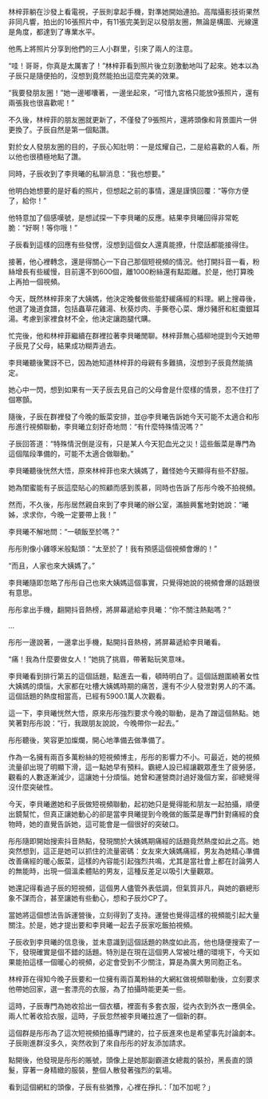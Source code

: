 林梓菲躺在沙發上看電視，子辰則拿起手機，對準她開始連拍。高階攝影技術果然非同凡響，拍出的16張照片中，有11張完美到足以發朋友圈，無論是構圖、光線還是角度，都達到了專業水平。

他馬上將照片分享到他們的三人小群里，引來了兩人的注意。

“哇！哥哥，你真是太厲害了！”林梓菲看到照片後立刻激動地叫了起來。她本以為子辰只是隨便拍的，沒想到竟然能拍出這麼完美的效果。

“我要發朋友圈！”她一邊嘟囔著，一邊坐起來，“可惜九宮格只能放9張照片，還有兩張我也很喜歡呢！”

不久後，林梓菲的朋友圈就更新了，不僅發了9張照片，還將頭像和背景圖片一併更換了。子辰自然是第一個點讚。

對於女人發朋友圈的目的，子辰心知肚明：一是炫耀自己，二是給喜歡的人看。所以他也很積極地點了讚。

同時，子辰收到了李貝曦的私聊消息：“我也想要。”

他明白她想要的是好看的照片，但想起之前的事情，還是謹慎回覆：“等你方便了，給你！”

他特意加了個感嘆號，是想試探一下李貝曦的反應。結果李貝曦回得非常乾脆：“好啊！等你哦！”

子辰看到這樣的回應有些發愣，沒想到這個女人還真能撩，什麼話都能接得住。

接著，他心裡轉念，還是得關心一下自己那個短視頻的情況。他打開抖音一看，粉絲增長有些緩慢，目前還不到600個，離1000粉絲還有點距離。於是，他打算晚上再拍一個視頻。

今天，既然林梓菲來了大姨媽，他決定晚餐做些能舒緩痛經的料理。網上搜尋後，他選了幾道食譜，包括蟲草花雞湯、秋葵炒肉、手撕卷心菜、爆炒豬肝和紅棗銀耳湯。考慮到家裡食材不全，他決定讓跑腿代購。

忙完後，他和林梓菲繼續在群裡拉著李貝曦閒聊。林梓菲無心插柳地提到今天她帶子辰見了父母，結果成功糊弄過去。

李貝曦聽後驚訝不已，因為她知道林梓菲的母親有多難搞，沒想到子辰竟然能搞定。

她心中一閃，想到如果有一天子辰去見自己的父母會是什麼樣的情景，忍不住打了個寒顫。

隨後，子辰在群裡發了今晚的飯菜安排，並@李貝曦告訴她今天可能不太適合和彤彤進行視頻聯動，李貝曦立刻好奇地問：“有什麼特殊情況嗎？”

子辰回答道：“特殊情況倒是沒有，只是某人今天犯血光之災！這些飯菜是專門為這個階段準備的，可能不太適合做聯動。”

李貝曦聽後恍然大悟，原來林梓菲也來大姨媽了，難怪她今天顯得有些不舒服。

她為閨蜜能有子辰這麼貼心的照顧而感到羨慕，同時也告訴了彤彤今晚不拍視頻。

然而，不久後，彤彤居然親自來到了李貝曦的辦公室，滿臉興奮地對她說：“曦姊，求求你，今晚一定要帶上我！”

李貝曦不解地問：“一頓飯至於嗎？”

彤彤則像小雞啄米般點頭：“太至於了！我有預感這個視頻會爆的！”

“而且，人家也來大姨媽了。”

李貝曦隨即忽略了彤彤自己也來大姨媽這個事實，只覺得她說的視頻會爆的話題很有意思。

彤彤拿出手機，翻開抖音熱榜，將屏幕遞給李貝曦：“你不關注熱點嗎？”

...

彤彤一邊說著，一邊拿出手機，點開抖音熱榜，將屏幕遞給李貝曦看。

“痛！我為什麼要做女人！”她挑了挑眉，帶著點玩笑意味。

李貝曦看到排行第五的這個話題，點進去一看，頓時明白了。這個話題圍繞著女性大姨媽的煩惱，大家都在吐槽大姨媽時期的痛苦，還有不少人發泄對男人的不滿。這個話題的熱度相當高，已經有5900.1萬人次觀看。

這一下，李貝曦恍然大悟，原來彤彤強烈要求今晚的聯動，是為了蹭這個熱點。她笑著對彤彤說：“行，我跟朋友說說，今晚帶你一起去。”

彤彤聽後，笑容更加燦爛，開心地準備去做準備了。

作為一名擁有兩百多萬粉絲的短視頻博主，彤彤的影響力不小。可最近，她的視頻流量卻出現了明顯下滑，這一點她早有預料。霸總人設已經讓觀眾產生了疲勞感，觀看的人數逐漸減少，這讓她十分煩惱。她曾和運營商討過好幾個方案，卻總覺得沒什麼突破性。

今天，李貝曦邀她和子辰做短視頻聯動，起初她只是覺得能和朋友一起拍攝，順便出鏡幫忙，但真正讓她動心的卻是當李貝曦提到今晚做的飯菜是專門針對痛經的食物時，她的直覺告訴她，這可能會是一個很好的突破口。

彤彤隨即開始搜索抖音熱點，發現關於大姨媽期痛經的話題竟然熱度如此之高。她突然想到，這正是她可以抓住的流量密碼：女友來大姨媽痛經，男友為她精心準備改善痛經的暖心飯菜，這樣的內容能引起強烈共鳴，尤其是當社會上都在討論男人的無能時，出現一個溫柔體貼的男友，這種反差足以吸引大量觀眾。

她還記得看過子辰的短視頻，這個男人儘管外表低調，但氣質非凡，與她的霸總形象不謀而合，甚至讓她有些動心，想和子辰炒CP了。

當她將這個想法告訴運營後，立刻得到了支持。運營也覺得這樣的視頻能引起大量關注。於是，她才提出要和李貝曦一起去子辰家吃飯拍視頻。

子辰收到李貝曦的信息後，並未意識到這個話題的熱度如此高，他也隨便搜索了一下，發現確實是個不錯的話題。特別是在現在這個男人常被吐槽的環境下，今天如果能拍這樣一個暖心的視頻，必定會受到不少關注，算是為廣大男同胞正名。

林梓菲在得知今晚子辰要和一位擁有兩百萬粉絲的大網紅做視頻聯動後，立刻要求他帶她回家，選一套漂亮的衣服，為了拍攝時能更美一些。

這時，子辰專門為她收拾出一個衣櫃，裡面有多套衣服，從內衣到外衣一應俱全。兩人忙著收拾衣服，這時，子辰忽然被李貝曦拉進了一個新的群。

這個群是彤彤為了這次短視頻拍攝專門建的，拉子辰進來也是希望事先討論劇本。子辰剛進群沒多久，突然收到了來自彤彤的好友添加請求。

點開後，他發現是彤彤的賬號，頭像上是她那副霸道女總裁的裝扮，黑長直的頭髮，穿著一身精緻的服裝，整個人散發著強烈的氣場。

看到這個網紅的頭像，子辰有些猶豫，心裡在掙扎：「加不加呢？」